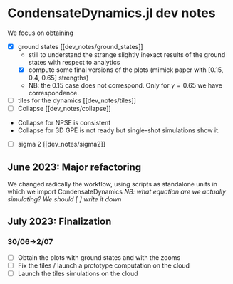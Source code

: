 # CondensateDynamics.jl dev notes
 We focus on obtaining
 - [x] ground states
[[dev_notes/ground_states]]
    - still to understand the strange slightly inexact results of the ground states with respect to analytics
    - [x] compute some final versions of the plots (mimick paper with [0.15, 0.4, 0.65] strengths)
    - NB: the 0.15 case does not correspond. Only for $\gamma = 0.65$ we have correspondence.
 - [ ] tiles for the dynamics
[[dev_notes/tiles]]
- [ ] Collapse 
[[dev_notes/collapse]]
 - Collapse for NPSE is consistent
 - Collapse for 3D GPE is not ready but single-shot simulations show it.
 - [ ] sigma 2
[[dev_notes/sigma2]]
## June 2023: Major refactoring
We changed radically the workflow, using scripts as standalone units in which we import CondensateDynamics
_NB: what equation are we actually simulating? We should [ ] write it down_

## July 2023: Finalization
### 30/06->2/07
- [ ] Obtain the plots with ground states and with the zooms
- [ ] Fix the tiles / launch a prototype computation on the cloud
- [ ] Launch the tiles simulations on the cloud
